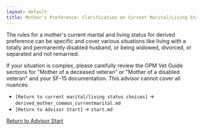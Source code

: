 ```yaml
---
layout: default
title: Mother's Preference: Clarification on Current Marital/Living Status
---
```


The rules for a mother's current marital and living status for derived preference can be specific and cover various situations like living with a totally and permanently disabled husband, or being widowed, divorced, or separated and not remarried.

If your situation is complex, please carefully review the OPM Vet Guide sections for "Mother of a deceased veteran" or "Mother of a disabled veteran" and your SF-15 documentation. This advisor cannot cover all nuances.

* `[Return to current marital/living status choices]` -> `derived_mother_common_currentmarital.md`
* `[Return to Advisor Start]` -> `start.md`

[Return to Advisor Start](./start.md)

